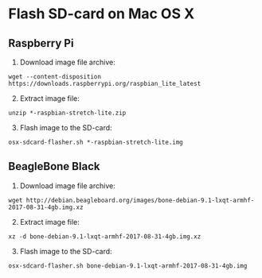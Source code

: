 # Flash SD-card on Mac OS X

## Raspberry Pi

1. Download image file archive:

```
wget --content-disposition https://downloads.raspberrypi.org/raspbian_lite_latest
```

2. Extract image file:

```
unzip *-raspbian-stretch-lite.zip
```

3. Flash image to the SD-card:

```
osx-sdcard-flasher.sh *-raspbian-stretch-lite.img
```
## BeagleBone Black

1. Download image file archive:

```
wget http://debian.beagleboard.org/images/bone-debian-9.1-lxqt-armhf-2017-08-31-4gb.img.xz
```

2. Extract image file:

```
xz -d bone-debian-9.1-lxqt-armhf-2017-08-31-4gb.img.xz
```

3. Flash image to the SD-card:

```
osx-sdcard-flasher.sh bone-debian-9.1-lxqt-armhf-2017-08-31-4gb.img
```
